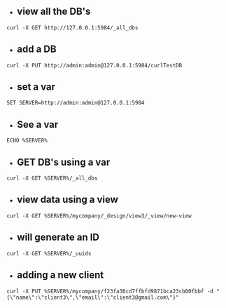 * ##   view all the DB's
```
curl -X GET http://127.0.0.1:5984/_all_dbs
```

* ##  add a DB
```
curl -X PUT http://admin:admin@127.0.0.1:5984/curlTestDB
```

* ##  set a var
```
SET SERVER=http://admin:admin@127.0.0.1:5984
```

*  ## See a var
```
ECHO %SERVER%
```

* ##  GET DB's using a var

```
curl -X GET %SERVER%/_all_dbs
```

* ##  view data using a **view**
```
curl -X GET %SERVER%/mycompany/_design/view3/_view/new-view
```

* ##  will generate an ID
```
curl -X GET %SERVER%/_uuids
```
* ##  adding a new client
```
curl -X PUT %SERVER%/mycompany/f23fa30cd7ffbfd9871bca23cb00fbbf -d "{\"name\":\"client3\",\"email\":\"client3@gmail.com\"}"
```